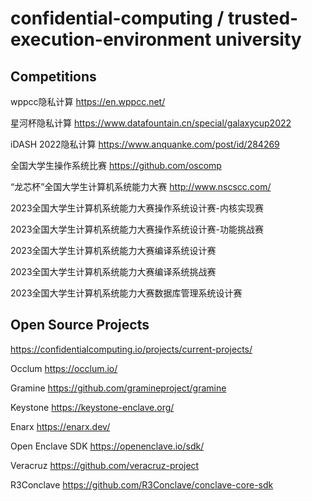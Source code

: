 # confidential-computing / trusted-execution-environment university


## Competitions 

wppcc隐私计算 https://en.wppcc.net/

星河杯隐私计算 https://www.datafountain.cn/special/galaxycup2022

iDASH 2022隐私计算 https://www.anquanke.com/post/id/284269

全国大学生操作系统比赛 https://github.com/oscomp

“龙芯杯”全国大学生计算机系统能力大赛 http://www.nscscc.com/

2023全国大学生计算机系统能力大赛操作系统设计赛-内核实现赛

2023全国大学生计算机系统能力大赛操作系统设计赛-功能挑战赛

2023全国大学生计算机系统能力大赛编译系统设计赛

2023全国大学生计算机系统能力大赛编译系统挑战赛

2023全国大学生计算机系统能力大赛数据库管理系统设计赛

## Open Source Projects 

<https://confidentialcomputing.io/projects/current-projects/>

Occlum https://occlum.io/

Gramine https://github.com/gramineproject/gramine

Keystone https://keystone-enclave.org/

Enarx https://enarx.dev/

Open Enclave SDK https://openenclave.io/sdk/

Veracruz https://github.com/veracruz-project

R3Conclave https://github.com/R3Conclave/conclave-core-sdk

